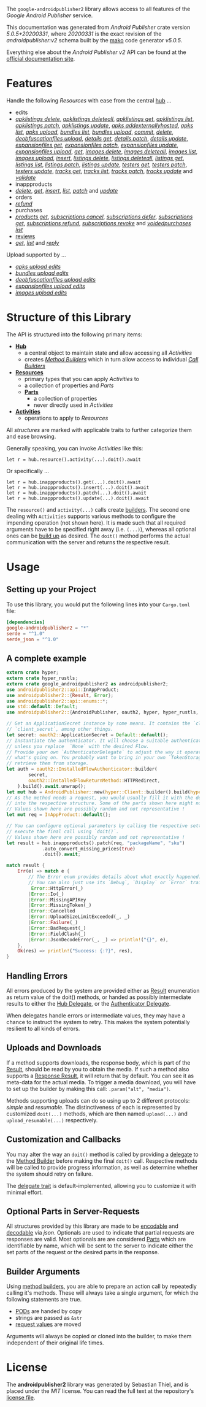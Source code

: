 <!---
DO NOT EDIT !
This file was generated automatically from 'src/generator/templates/api/README.md.mako'
DO NOT EDIT !
-->
The `google-androidpublisher2` library allows access to all features of the *Google Android Publisher* service.

This documentation was generated from *Android Publisher* crate version *5.0.5+20200331*, where *20200331* is the exact revision of the *androidpublisher:v2* schema built by the [mako](http://www.makotemplates.org/) code generator *v5.0.5*.

Everything else about the *Android Publisher* *v2* API can be found at the
[official documentation site](https://developers.google.com/android-publisher).
# Features

Handle the following *Resources* with ease from the central [hub](https://docs.rs/google-androidpublisher2/5.0.5+20200331/google_androidpublisher2/AndroidPublisher) ...

* edits
 * [*apklistings delete*](https://docs.rs/google-androidpublisher2/5.0.5+20200331/google_androidpublisher2/api::EditApklistingDeleteCall), [*apklistings deleteall*](https://docs.rs/google-androidpublisher2/5.0.5+20200331/google_androidpublisher2/api::EditApklistingDeleteallCall), [*apklistings get*](https://docs.rs/google-androidpublisher2/5.0.5+20200331/google_androidpublisher2/api::EditApklistingGetCall), [*apklistings list*](https://docs.rs/google-androidpublisher2/5.0.5+20200331/google_androidpublisher2/api::EditApklistingListCall), [*apklistings patch*](https://docs.rs/google-androidpublisher2/5.0.5+20200331/google_androidpublisher2/api::EditApklistingPatchCall), [*apklistings update*](https://docs.rs/google-androidpublisher2/5.0.5+20200331/google_androidpublisher2/api::EditApklistingUpdateCall), [*apks addexternallyhosted*](https://docs.rs/google-androidpublisher2/5.0.5+20200331/google_androidpublisher2/api::EditApkAddexternallyhostedCall), [*apks list*](https://docs.rs/google-androidpublisher2/5.0.5+20200331/google_androidpublisher2/api::EditApkListCall), [*apks upload*](https://docs.rs/google-androidpublisher2/5.0.5+20200331/google_androidpublisher2/api::EditApkUploadCall), [*bundles list*](https://docs.rs/google-androidpublisher2/5.0.5+20200331/google_androidpublisher2/api::EditBundleListCall), [*bundles upload*](https://docs.rs/google-androidpublisher2/5.0.5+20200331/google_androidpublisher2/api::EditBundleUploadCall), [*commit*](https://docs.rs/google-androidpublisher2/5.0.5+20200331/google_androidpublisher2/api::EditCommitCall), [*delete*](https://docs.rs/google-androidpublisher2/5.0.5+20200331/google_androidpublisher2/api::EditDeleteCall), [*deobfuscationfiles upload*](https://docs.rs/google-androidpublisher2/5.0.5+20200331/google_androidpublisher2/api::EditDeobfuscationfileUploadCall), [*details get*](https://docs.rs/google-androidpublisher2/5.0.5+20200331/google_androidpublisher2/api::EditDetailGetCall), [*details patch*](https://docs.rs/google-androidpublisher2/5.0.5+20200331/google_androidpublisher2/api::EditDetailPatchCall), [*details update*](https://docs.rs/google-androidpublisher2/5.0.5+20200331/google_androidpublisher2/api::EditDetailUpdateCall), [*expansionfiles get*](https://docs.rs/google-androidpublisher2/5.0.5+20200331/google_androidpublisher2/api::EditExpansionfileGetCall), [*expansionfiles patch*](https://docs.rs/google-androidpublisher2/5.0.5+20200331/google_androidpublisher2/api::EditExpansionfilePatchCall), [*expansionfiles update*](https://docs.rs/google-androidpublisher2/5.0.5+20200331/google_androidpublisher2/api::EditExpansionfileUpdateCall), [*expansionfiles upload*](https://docs.rs/google-androidpublisher2/5.0.5+20200331/google_androidpublisher2/api::EditExpansionfileUploadCall), [*get*](https://docs.rs/google-androidpublisher2/5.0.5+20200331/google_androidpublisher2/api::EditGetCall), [*images delete*](https://docs.rs/google-androidpublisher2/5.0.5+20200331/google_androidpublisher2/api::EditImageDeleteCall), [*images deleteall*](https://docs.rs/google-androidpublisher2/5.0.5+20200331/google_androidpublisher2/api::EditImageDeleteallCall), [*images list*](https://docs.rs/google-androidpublisher2/5.0.5+20200331/google_androidpublisher2/api::EditImageListCall), [*images upload*](https://docs.rs/google-androidpublisher2/5.0.5+20200331/google_androidpublisher2/api::EditImageUploadCall), [*insert*](https://docs.rs/google-androidpublisher2/5.0.5+20200331/google_androidpublisher2/api::EditInsertCall), [*listings delete*](https://docs.rs/google-androidpublisher2/5.0.5+20200331/google_androidpublisher2/api::EditListingDeleteCall), [*listings deleteall*](https://docs.rs/google-androidpublisher2/5.0.5+20200331/google_androidpublisher2/api::EditListingDeleteallCall), [*listings get*](https://docs.rs/google-androidpublisher2/5.0.5+20200331/google_androidpublisher2/api::EditListingGetCall), [*listings list*](https://docs.rs/google-androidpublisher2/5.0.5+20200331/google_androidpublisher2/api::EditListingListCall), [*listings patch*](https://docs.rs/google-androidpublisher2/5.0.5+20200331/google_androidpublisher2/api::EditListingPatchCall), [*listings update*](https://docs.rs/google-androidpublisher2/5.0.5+20200331/google_androidpublisher2/api::EditListingUpdateCall), [*testers get*](https://docs.rs/google-androidpublisher2/5.0.5+20200331/google_androidpublisher2/api::EditTesterGetCall), [*testers patch*](https://docs.rs/google-androidpublisher2/5.0.5+20200331/google_androidpublisher2/api::EditTesterPatchCall), [*testers update*](https://docs.rs/google-androidpublisher2/5.0.5+20200331/google_androidpublisher2/api::EditTesterUpdateCall), [*tracks get*](https://docs.rs/google-androidpublisher2/5.0.5+20200331/google_androidpublisher2/api::EditTrackGetCall), [*tracks list*](https://docs.rs/google-androidpublisher2/5.0.5+20200331/google_androidpublisher2/api::EditTrackListCall), [*tracks patch*](https://docs.rs/google-androidpublisher2/5.0.5+20200331/google_androidpublisher2/api::EditTrackPatchCall), [*tracks update*](https://docs.rs/google-androidpublisher2/5.0.5+20200331/google_androidpublisher2/api::EditTrackUpdateCall) and [*validate*](https://docs.rs/google-androidpublisher2/5.0.5+20200331/google_androidpublisher2/api::EditValidateCall)
* inappproducts
 * [*delete*](https://docs.rs/google-androidpublisher2/5.0.5+20200331/google_androidpublisher2/api::InappproductDeleteCall), [*get*](https://docs.rs/google-androidpublisher2/5.0.5+20200331/google_androidpublisher2/api::InappproductGetCall), [*insert*](https://docs.rs/google-androidpublisher2/5.0.5+20200331/google_androidpublisher2/api::InappproductInsertCall), [*list*](https://docs.rs/google-androidpublisher2/5.0.5+20200331/google_androidpublisher2/api::InappproductListCall), [*patch*](https://docs.rs/google-androidpublisher2/5.0.5+20200331/google_androidpublisher2/api::InappproductPatchCall) and [*update*](https://docs.rs/google-androidpublisher2/5.0.5+20200331/google_androidpublisher2/api::InappproductUpdateCall)
* orders
 * [*refund*](https://docs.rs/google-androidpublisher2/5.0.5+20200331/google_androidpublisher2/api::OrderRefundCall)
* purchases
 * [*products get*](https://docs.rs/google-androidpublisher2/5.0.5+20200331/google_androidpublisher2/api::PurchaseProductGetCall), [*subscriptions cancel*](https://docs.rs/google-androidpublisher2/5.0.5+20200331/google_androidpublisher2/api::PurchaseSubscriptionCancelCall), [*subscriptions defer*](https://docs.rs/google-androidpublisher2/5.0.5+20200331/google_androidpublisher2/api::PurchaseSubscriptionDeferCall), [*subscriptions get*](https://docs.rs/google-androidpublisher2/5.0.5+20200331/google_androidpublisher2/api::PurchaseSubscriptionGetCall), [*subscriptions refund*](https://docs.rs/google-androidpublisher2/5.0.5+20200331/google_androidpublisher2/api::PurchaseSubscriptionRefundCall), [*subscriptions revoke*](https://docs.rs/google-androidpublisher2/5.0.5+20200331/google_androidpublisher2/api::PurchaseSubscriptionRevokeCall) and [*voidedpurchases list*](https://docs.rs/google-androidpublisher2/5.0.5+20200331/google_androidpublisher2/api::PurchaseVoidedpurchaseListCall)
* [reviews](https://docs.rs/google-androidpublisher2/5.0.5+20200331/google_androidpublisher2/api::Review)
 * [*get*](https://docs.rs/google-androidpublisher2/5.0.5+20200331/google_androidpublisher2/api::ReviewGetCall), [*list*](https://docs.rs/google-androidpublisher2/5.0.5+20200331/google_androidpublisher2/api::ReviewListCall) and [*reply*](https://docs.rs/google-androidpublisher2/5.0.5+20200331/google_androidpublisher2/api::ReviewReplyCall)


Upload supported by ...

* [*apks upload edits*](https://docs.rs/google-androidpublisher2/5.0.5+20200331/google_androidpublisher2/api::EditApkUploadCall)
* [*bundles upload edits*](https://docs.rs/google-androidpublisher2/5.0.5+20200331/google_androidpublisher2/api::EditBundleUploadCall)
* [*deobfuscationfiles upload edits*](https://docs.rs/google-androidpublisher2/5.0.5+20200331/google_androidpublisher2/api::EditDeobfuscationfileUploadCall)
* [*expansionfiles upload edits*](https://docs.rs/google-androidpublisher2/5.0.5+20200331/google_androidpublisher2/api::EditExpansionfileUploadCall)
* [*images upload edits*](https://docs.rs/google-androidpublisher2/5.0.5+20200331/google_androidpublisher2/api::EditImageUploadCall)



# Structure of this Library

The API is structured into the following primary items:

* **[Hub](https://docs.rs/google-androidpublisher2/5.0.5+20200331/google_androidpublisher2/AndroidPublisher)**
    * a central object to maintain state and allow accessing all *Activities*
    * creates [*Method Builders*](https://docs.rs/google-androidpublisher2/5.0.5+20200331/google_androidpublisher2/client::MethodsBuilder) which in turn
      allow access to individual [*Call Builders*](https://docs.rs/google-androidpublisher2/5.0.5+20200331/google_androidpublisher2/client::CallBuilder)
* **[Resources](https://docs.rs/google-androidpublisher2/5.0.5+20200331/google_androidpublisher2/client::Resource)**
    * primary types that you can apply *Activities* to
    * a collection of properties and *Parts*
    * **[Parts](https://docs.rs/google-androidpublisher2/5.0.5+20200331/google_androidpublisher2/client::Part)**
        * a collection of properties
        * never directly used in *Activities*
* **[Activities](https://docs.rs/google-androidpublisher2/5.0.5+20200331/google_androidpublisher2/client::CallBuilder)**
    * operations to apply to *Resources*

All *structures* are marked with applicable traits to further categorize them and ease browsing.

Generally speaking, you can invoke *Activities* like this:

```Rust,ignore
let r = hub.resource().activity(...).doit().await
```

Or specifically ...

```ignore
let r = hub.inappproducts().get(...).doit().await
let r = hub.inappproducts().insert(...).doit().await
let r = hub.inappproducts().patch(...).doit().await
let r = hub.inappproducts().update(...).doit().await
```

The `resource()` and `activity(...)` calls create [builders][builder-pattern]. The second one dealing with `Activities`
supports various methods to configure the impending operation (not shown here). It is made such that all required arguments have to be
specified right away (i.e. `(...)`), whereas all optional ones can be [build up][builder-pattern] as desired.
The `doit()` method performs the actual communication with the server and returns the respective result.

# Usage

## Setting up your Project

To use this library, you would put the following lines into your `Cargo.toml` file:

```toml
[dependencies]
google-androidpublisher2 = "*"
serde = "^1.0"
serde_json = "^1.0"
```

## A complete example

```Rust
extern crate hyper;
extern crate hyper_rustls;
extern crate google_androidpublisher2 as androidpublisher2;
use androidpublisher2::api::InAppProduct;
use androidpublisher2::{Result, Error};
use androidpublisher2::api::enums::*;
use std::default::Default;
use androidpublisher2::{AndroidPublisher, oauth2, hyper, hyper_rustls, chrono, FieldMask};

// Get an ApplicationSecret instance by some means. It contains the `client_id` and
// `client_secret`, among other things.
let secret: oauth2::ApplicationSecret = Default::default();
// Instantiate the authenticator. It will choose a suitable authentication flow for you,
// unless you replace  `None` with the desired Flow.
// Provide your own `AuthenticatorDelegate` to adjust the way it operates and get feedback about
// what's going on. You probably want to bring in your own `TokenStorage` to persist tokens and
// retrieve them from storage.
let auth = oauth2::InstalledFlowAuthenticator::builder(
        secret,
        oauth2::InstalledFlowReturnMethod::HTTPRedirect,
    ).build().await.unwrap();
let mut hub = AndroidPublisher::new(hyper::Client::builder().build(hyper_rustls::HttpsConnectorBuilder::new().with_native_roots().unwrap().https_or_http().enable_http1().build()), auth);
// As the method needs a request, you would usually fill it with the desired information
// into the respective structure. Some of the parts shown here might not be applicable !
// Values shown here are possibly random and not representative !
let mut req = InAppProduct::default();

// You can configure optional parameters by calling the respective setters at will, and
// execute the final call using `doit()`.
// Values shown here are possibly random and not representative !
let result = hub.inappproducts().patch(req, "packageName", "sku")
             .auto_convert_missing_prices(true)
             .doit().await;

match result {
    Err(e) => match e {
        // The Error enum provides details about what exactly happened.
        // You can also just use its `Debug`, `Display` or `Error` traits
         Error::HttpError(_)
        |Error::Io(_)
        |Error::MissingAPIKey
        |Error::MissingToken(_)
        |Error::Cancelled
        |Error::UploadSizeLimitExceeded(_, _)
        |Error::Failure(_)
        |Error::BadRequest(_)
        |Error::FieldClash(_)
        |Error::JsonDecodeError(_, _) => println!("{}", e),
    },
    Ok(res) => println!("Success: {:?}", res),
}

```
## Handling Errors

All errors produced by the system are provided either as [Result](https://docs.rs/google-androidpublisher2/5.0.5+20200331/google_androidpublisher2/client::Result) enumeration as return value of
the doit() methods, or handed as possibly intermediate results to either the
[Hub Delegate](https://docs.rs/google-androidpublisher2/5.0.5+20200331/google_androidpublisher2/client::Delegate), or the [Authenticator Delegate](https://docs.rs/yup-oauth2/*/yup_oauth2/trait.AuthenticatorDelegate.html).

When delegates handle errors or intermediate values, they may have a chance to instruct the system to retry. This
makes the system potentially resilient to all kinds of errors.

## Uploads and Downloads
If a method supports downloads, the response body, which is part of the [Result](https://docs.rs/google-androidpublisher2/5.0.5+20200331/google_androidpublisher2/client::Result), should be
read by you to obtain the media.
If such a method also supports a [Response Result](https://docs.rs/google-androidpublisher2/5.0.5+20200331/google_androidpublisher2/client::ResponseResult), it will return that by default.
You can see it as meta-data for the actual media. To trigger a media download, you will have to set up the builder by making
this call: `.param("alt", "media")`.

Methods supporting uploads can do so using up to 2 different protocols:
*simple* and *resumable*. The distinctiveness of each is represented by customized
`doit(...)` methods, which are then named `upload(...)` and `upload_resumable(...)` respectively.

## Customization and Callbacks

You may alter the way an `doit()` method is called by providing a [delegate](https://docs.rs/google-androidpublisher2/5.0.5+20200331/google_androidpublisher2/client::Delegate) to the
[Method Builder](https://docs.rs/google-androidpublisher2/5.0.5+20200331/google_androidpublisher2/client::CallBuilder) before making the final `doit()` call.
Respective methods will be called to provide progress information, as well as determine whether the system should
retry on failure.

The [delegate trait](https://docs.rs/google-androidpublisher2/5.0.5+20200331/google_androidpublisher2/client::Delegate) is default-implemented, allowing you to customize it with minimal effort.

## Optional Parts in Server-Requests

All structures provided by this library are made to be [encodable](https://docs.rs/google-androidpublisher2/5.0.5+20200331/google_androidpublisher2/client::RequestValue) and
[decodable](https://docs.rs/google-androidpublisher2/5.0.5+20200331/google_androidpublisher2/client::ResponseResult) via *json*. Optionals are used to indicate that partial requests are responses
are valid.
Most optionals are are considered [Parts](https://docs.rs/google-androidpublisher2/5.0.5+20200331/google_androidpublisher2/client::Part) which are identifiable by name, which will be sent to
the server to indicate either the set parts of the request or the desired parts in the response.

## Builder Arguments

Using [method builders](https://docs.rs/google-androidpublisher2/5.0.5+20200331/google_androidpublisher2/client::CallBuilder), you are able to prepare an action call by repeatedly calling it's methods.
These will always take a single argument, for which the following statements are true.

* [PODs][wiki-pod] are handed by copy
* strings are passed as `&str`
* [request values](https://docs.rs/google-androidpublisher2/5.0.5+20200331/google_androidpublisher2/client::RequestValue) are moved

Arguments will always be copied or cloned into the builder, to make them independent of their original life times.

[wiki-pod]: http://en.wikipedia.org/wiki/Plain_old_data_structure
[builder-pattern]: http://en.wikipedia.org/wiki/Builder_pattern
[google-go-api]: https://github.com/google/google-api-go-client

# License
The **androidpublisher2** library was generated by Sebastian Thiel, and is placed
under the *MIT* license.
You can read the full text at the repository's [license file][repo-license].

[repo-license]: https://github.com/Byron/google-apis-rsblob/main/LICENSE.md

